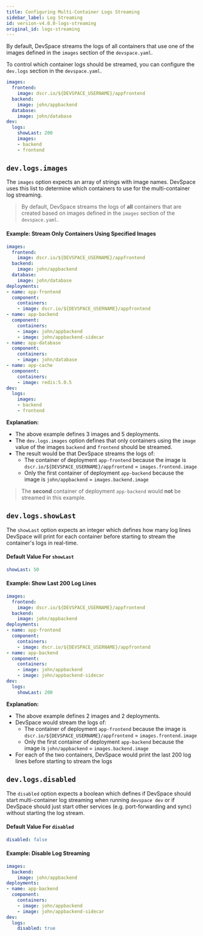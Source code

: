 ```yaml
---
title: Configuring Multi-Container Logs Streaming
sidebar_label: Log Streaming
id: version-v4.0.0-logs-streaming
original_id: logs-streaming
---
```


By default, DevSpace streams the logs of all containers that use one of the images defined in the `images` section of the `devspace.yaml`.

To control which container logs should be streamed, you can configure the `dev.logs` section in the `devspace.yaml`.
```yaml
images:
  frontend:
    image: dscr.io/${DEVSPACE_USERNAME}/appfrontend
  backend:
    image: john/appbackend
  database:
    image: john/database
dev:
  logs:
    showLast: 200
    images:
    - backend
    - frontend
```

## `dev.logs.images`
The `images` option expects an array of strings with image names. DevSpace uses this list to determine which containers to use for the multi-container log streaming.

> By default, DevSpace streams the logs of **all** containers that are created based on images defined in the `images` section of the `devspace.yaml`.

#### Example: Stream Only Containers Using Specified Images
```yaml
images:
  frontend:
    image: dscr.io/${DEVSPACE_USERNAME}/appfrontend
  backend:
    image: john/appbackend
  database:
    image: john/database
deployments:
- name: app-frontend
  component:
    containers:
    - image: dscr.io/${DEVSPACE_USERNAME}/appfrontend
- name: app-backend
  component:
    containers:
    - image: john/appbackend
    - image: john/appbackend-sidecar
- name: app-database
  component:
    containers:
    - image: john/database
- name: app-cache
  component:
    containers:
    - image: redis:5.0.5
dev:
  logs:
    images:
    - backend
    - frontend
```
**Explanation:**  
- The above example defines 3 images and 5 deployments.
- The `dev.logs.images` option defines that only containers using the `image` value of the images `backend` and `frontend` should be streamed.
- The result would be that DevSpace streams the logs of:
  - The container of deployment `app-frontend` because the image is `dscr.io/${DEVSPACE_USERNAME}/appfrontend` = `images.frontend.image`
  - Only the first container of deployment `app-backend` because the image is `john/appbackend` = `images.backend.image`
  
> The **second** container of deployment `app-backend` would **not** be streamed in this example.


## `dev.logs.showLast`
The `showLast` option expects an integer which defines how many log lines DevSpace will print for each container before starting to stream the container's logs in real-time.

#### Default Value For `showLast`
```yaml
showLast: 50
```

#### Example: Show Last 200 Log Lines
```yaml
images:
  frontend:
    image: dscr.io/${DEVSPACE_USERNAME}/appfrontend
  backend:
    image: john/appbackend
deployments:
- name: app-frontend
  component:
    containers:
    - image: dscr.io/${DEVSPACE_USERNAME}/appfrontend
- name: app-backend
  component:
    containers:
    - image: john/appbackend
    - image: john/appbackend-sidecar
dev:
  logs:
    showLast: 200
```
**Explanation:**  
- The above example defines 2 images and 2 deployments.
- DevSpace would stream the logs of:
  - The container of deployment `app-frontend` because the image is `dscr.io/${DEVSPACE_USERNAME}/appfrontend` = `images.frontend.image`
  - Only the first container of deployment `app-backend` because the image is `john/appbackend` = `images.backend.image`
- For each of the two containers, DevSpace would print the last 200 log lines before starting to stream the logs


## `dev.logs.disabled`
The `disabled` option expects a boolean which defines if DevSpace should start multi-container log streaming when running `devspace dev` or if DevSpace should just start other services (e.g. port-forwarding and sync) without starting the log stream.

#### Default Value For `disabled`
```yaml
disabled: false
```

#### Example: Disable Log Streaming
```yaml
images:
  backend:
    image: john/appbackend
deployments:
- name: app-backend
  component:
    containers:
    - image: john/appbackend
    - image: john/appbackend-sidecar
dev:
  logs:
    disabled: true
```
